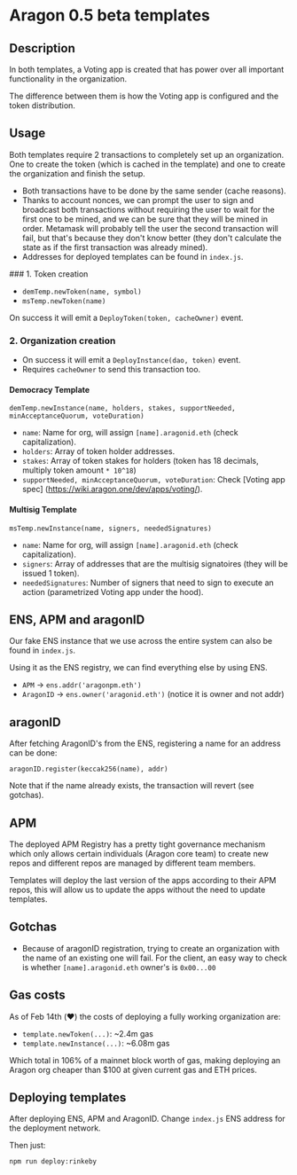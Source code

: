 # Aragon 0.5 beta templates

## Description

In both templates, a Voting app is created that has power over all important
functionality in the organization.

The difference between them is how the Voting app is configured and the token
distribution.

## Usage

Both templates require 2 transactions to completely set up an organization.
One to create the token (which is cached in the template) and one to create the
organization and finish the setup.

- Both transactions have to be done by the same sender (cache reasons).
- Thanks to account nonces, we can prompt the user to sign and broadcast both
transactions without requiring the user to wait for the first one to be mined,
and we can be sure that they will be mined in order.
Metamask will probably tell the user the second transaction will fail, but that's
because they don't know better (they don't calculate the state as if the first
transaction was already mined).
- Addresses for deployed templates can be found in `index.js`.

### 1. Token creation

- `demTemp.newToken(name, symbol)`
- `msTemp.newToken(name)`

On success it will emit a `DeployToken(token, cacheOwner)` event.

### 2. Organization creation

- On success it will emit a `DeployInstance(dao, token)` event.
- Requires `cacheOwner` to send this transaction too.

#### Democracy Template

```
demTemp.newInstance(name, holders, stakes, supportNeeded, minAcceptanceQuorum, voteDuration)
```

- `name`: Name for org, will assign `[name].aragonid.eth` (check capitalization).
- `holders`: Array of token holder addresses.
- `stakes`: Array of token stakes for holders (token has 18 decimals, multiply token amount `* 10^18`)
- `supportNeeded, minAcceptanceQuorum, voteDuration`: Check [Voting app spec]
(https://wiki.aragon.one/dev/apps/voting/).


#### Multisig Template

```
msTemp.newInstance(name, signers, neededSignatures)
```

- `name`: Name for org, will assign `[name].aragonid.eth` (check capitalization).
- `signers`: Array of addresses that are the multisig signatoires
(they will be issued 1 token).
- `neededSignatures`: Number of signers that need to sign to execute an action
(parametrized Voting app under the hood).

## ENS, APM and aragonID

Our fake ENS instance that we use across the entire system can also be found in
`index.js`.

Using it as the ENS registry, we can find everything else by using ENS.

- `APM` -> `ens.addr('aragonpm.eth')`
- `AragonID` -> `ens.owner('aragonid.eth')` (notice it is owner and not addr)

## aragonID

After fetching AragonID's from the ENS, registering a name for an address can be done:

```
aragonID.register(keccak256(name), addr)
```

Note that if the name already exists, the transaction will revert (see gotchas).

## APM

The deployed APM Registry has a pretty tight governance mechanism which only allows
certain individuals (Aragon core team) to create new repos and different repos
are managed by different team members.

Templates will deploy the last version of the apps according to their APM repos,
this will allow us to update the apps without the need to update templates.

## Gotchas

- Because of aragonID registration, trying to create an organization with the
name of an existing one will fail. For the client, an easy way to check is
whether `[name].aragonid.eth` owner's is `0x00...00`

## Gas costs

As of Feb 14th (❤️) the costs of deploying a fully working organization are:

- `template.newToken(...)`: ~2.4m gas
- `template.newInstance(...)`: ~6.08m gas

Which total in 106% of a mainnet block worth of gas, making deploying an Aragon org
cheaper than $100 at given current gas and ETH prices.

## Deploying templates

After deploying ENS, APM and AragonID. Change `index.js` ENS address for the
deployment network.

Then just:

```
npm run deploy:rinkeby
```
